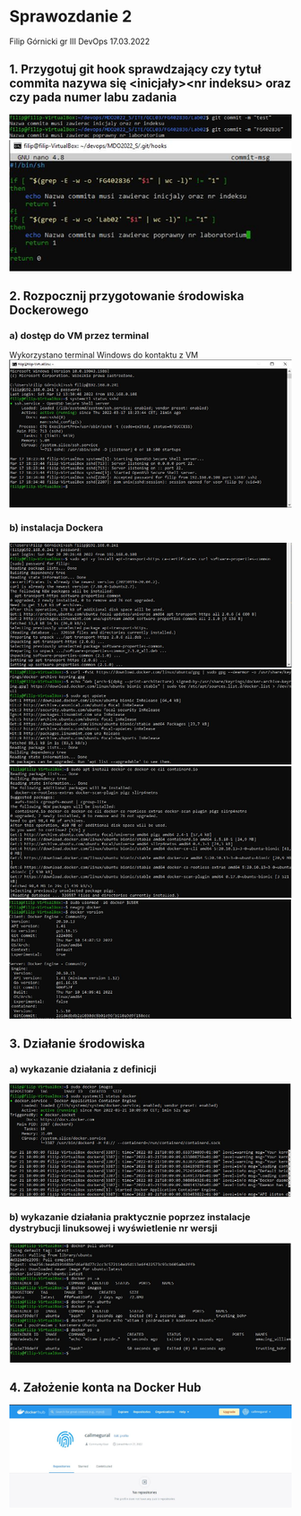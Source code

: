 # Sprawozdanie 2
Filip Górnicki gr III DevOps 17.03.2022
## 1. Przygotuj git hook sprawdzający czy tytuł commita nazywa się \<inicjały>\<nr indeksu> oraz czy pada numer labu zadania
![](Obraz10.jpg)
</br> ![](Obraz11.jpg)
## 2. Rozpocznij przygotowanie środowiska Dockerowego
### a) dostęp do VM przez terminal
Wykorzystano terminal Windows do kontaktu z VM
</br>![](Obraz1.jpg)
### b) instalacja Dockera
![](Obraz3.jpg)
</br>![](Obraz4.jpg)
</br>![](Obraz5.jpg)
</br>![](Obraz6.jpg)
## 3. Działanie środowiska
### a) wykazanie działania z definicji
![](Obraz7.jpg)
### b) wykazanie działania praktycznie poprzez instalacje dystrybucji linuksowej i wyświetlenie nr wersji
![](Obraz8.jpg)
## 4. Założenie konta na Docker Hub
![](Obraz9.jpg)














